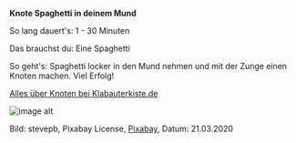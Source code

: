 **Knote Spaghetti in deinem Mund**

So lang dauert's: 1 - 30 Minuten 

Das brauchst du: Eine Spaghetti

So geht's: Spaghetti locker in den Mund nehmen und mit der Zunge einen Knoten machen. Viel Erfolg! 

[Alles über Knoten bei Klabauterkiste.de](https://klabauterkiste.de/seemannsknoten/)

![image alt](https://cdn.pixabay.com/photo/2014/10/26/15/27/pasta-503952_1280.jpg)

Bild: stevepb, Pixabay License, [Pixabay](https://pixabay.com/photos/pasta-spaghetti-noodle-pasta-nests-503952/), Datum: 21.03.2020
